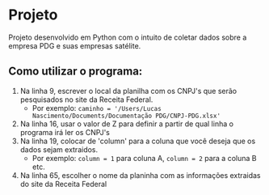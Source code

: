 # Projeto
  Projeto desenvolvido em Python com o intuito de coletar dados sobre a empresa PDG e suas empresas satélite.
  
## Como utilizar o programa: 
 1. Na linha 9, escrever o local da planilha com os CNPJ's que serão pesquisados no site da Receita Federal.
    * Por exemplo: `caminho = '/Users/Lucas Nascimento/Documents/Documentação PDG/CNPJ-PDG.xlsx'`
 2. Na linha 16, usar o valor de Z para definir a partir de qual linha o programa irá ler os CNPJ's
 3. Na linha 19, colocar de 'column' para a coluna que você deseja que os dados sejam extraidos.
    * Por exemplo: `column = 1` para coluna A, `column = 2` para a coluna B etc.
 4. Na linha 65, escolher o nome da planinha com as informações extraidas do site da Receita Federal
 
 

